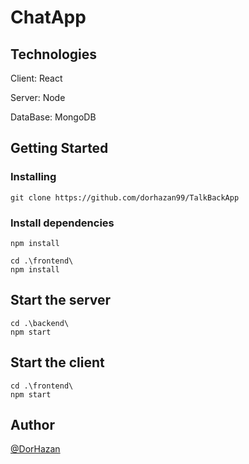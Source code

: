 # ChatApp

## Technologies

Client: React

Server: Node

DataBase: MongoDB

## Getting Started

### Installing
```
git clone https://github.com/dorhazan99/TalkBackApp
```
### Install dependencies
```
npm install
```
```
cd .\frontend\
npm install
```
## Start the server
```
cd .\backend\
npm start
````
## Start the client
```
cd .\frontend\
npm start
````
## Author


[@DorHazan](https://www.linkedin.com/in/dor-hazan-427279218/)
